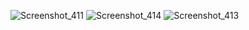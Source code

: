 ![Screenshot_411](https://user-images.githubusercontent.com/94035392/185361137-8974c23f-dc74-4d79-a12d-49166eabc1bd.png)
![Screenshot_414](https://user-images.githubusercontent.com/94035392/185361436-369a942a-f511-413b-8852-730f8f45088e.png)
![Screenshot_413](https://user-images.githubusercontent.com/94035392/185361164-5b1dedaf-965f-4e29-b1ad-c5cfa437e204.png)
